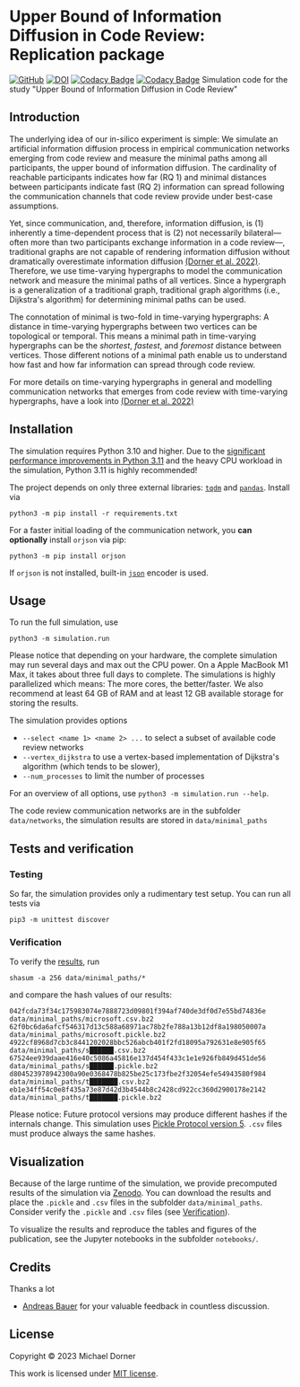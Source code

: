 # Upper Bound of Information Diffusion in Code Review: Replication package

[![GitHub](https://img.shields.io/github/license/michaeldorner/information-diffusion-boundaries-in-code-review)](./LICENSE)
[![DOI](https://zenodo.org/badge/DOI/10.5281/zenodo.7898863.svg)](https://doi.org/10.5281/zenodo.7898863)
[![Codacy Badge](https://app.codacy.com/project/badge/Grade/6c4c0956c0324e1ab08202d823681716)](https://app.codacy.com/gh/VincentHussani/information-diffusion-boundaries-in-code-review/dashboard?utm_source=gh&utm_medium=referral&utm_content=&utm_campaign=Badge_grade)
[![Codacy Badge](https://app.codacy.com/project/badge/Coverage/6c4c0956c0324e1ab08202d823681716)](https://app.codacy.com/gh/VincentHussani/information-diffusion-boundaries-in-code-review/dashboard?utm_source=gh&utm_medium=referral&utm_content=&utm_campaign=Badge_coverage)
Simulation code for the study "Upper Bound of Information Diffusion in Code Review"

## Introduction

The underlying idea of our in-silico experiment is simple: We simulate an artificial information diffusion process in empirical communication networks emerging from code review and measure the minimal paths among all participants, the upper bound of information diffusion. The cardinality of reachable participants indicates how far (RQ 1) and minimal distances between participants indicate fast (RQ 2) information can spread following the communication channels that code review provide under best-case assumptions.

Yet, since communication, and, therefore, information diffusion, is (1) inherently a time-dependent process that is (2) not necessarily bilateral—often more than two participants exchange information in a code review—, traditional graphs are not capable of rendering information diffusion without dramatically overestimate information diffusion [(Dorner et al. 2022)](https://dl.acm.org/doi/abs/10.1145/3544902.3546254). Therefore, we use time-varying hypergraphs to model the communication network and measure the minimal paths of all vertices. Since a hypergraph is a generalization of a traditional graph, traditional graph algorithms (i.e., Dijkstra's algorithm) for determining minimal paths can be used.

The connotation of minimal is two-fold in time-varying hypergraphs: A distance in time-varying hypergraphs between two vertices can be topological or temporal. This means a minimal path in time-varying hypergraphs can be the _shortest_, _fastest_, and _foremost_ distance between vertices. Those different notions of a minimal path enable us to understand how fast and how far information can spread through code review.

For more details on time-varying hypergraphs in general and modelling communication networks that emerges from code review with time-varying hypergraphs, have a look into [(Dorner et al. 2022)](https://dl.acm.org/doi/abs/10.1145/3544902.3546254)

## Installation

The simulation requires Python 3.10 and higher. Due to the [significant performance improvements in Python 3.11](https://docs.python.org/3/whatsnew/3.11.html#whatsnew311-faster-cpython) and the heavy CPU workload in the simulation, Python 3.11 is highly recommended! 

The project depends on only three external libraries: [`tqdm`](https://github.com/tqdm/tqdm) and [`pandas`](https://pandas.pydata.org). Install via

```
python3 -m pip install -r requirements.txt
```

For a faster initial loading of the communication network, you **can optionally** install `orjson` via pip:

```
python3 -m pip install orjson
```

If `orjson` is not installed, built-in [`json`](https://docs.python.org/3/library/json.html) encoder is used.

## Usage

To run the full simulation, use

```
python3 -m simulation.run
```

Please notice that depending on your hardware, the complete simulation may run several days and max out the CPU power. On a Apple MacBook M1 Max, it takes about three full days to complete. The simulations is highly parallelized which means: The more cores, the better/faster. We also recommend at least 64 GB of RAM and at least 12 GB available storage for storing the results.

The simulation provides options

- `--select <name 1> <name 2> ...` to select a subset of available code review networks
- `--vertex_dijkstra` to use a vertex-based implementation of Dijkstra's algorithm (which tends to be slower),
- `--num_processes` to limit the number of processes

For an overview of all options, use `python3 -m simulation.run --help`.

The code review communication networks are in the subfolder `data/networks`, the simulation results are stored in `data/minimal_paths`

## Tests and verification

### Testing

So far, the simulation provides only a rudimentary test setup. You can run all tests via

```
pip3 -m unittest discover
```

### Verification

To verify the [results](https://doi.org/10.5281/zenodo.7898863), run

```
shasum -a 256 data/minimal_paths/*                      
```

and compare the hash values of our results:

```
042fcda73f34c175983074e7888723d09801f394af740de3df0d7e55bd74836e  data/minimal_paths/microsoft.csv.bz2
62f0bc6da6afcf546317d13c588a68971ac78b2fe788a13b12df8a198050007a  data/minimal_paths/microsoft.pickle.bz2
4922cf8968d7cb3c8441202028bbc526abcb401f2fd18095a792631e8e905f65  data/minimal_paths/s██████.csv.bz2
67524ee939daae416e40c5086a45816e137d454f433c1e1e926fb849d451de56  data/minimal_paths/s██████.pickle.bz2
d804523978942300a90e0368478b825be25c173fbe2f32054efe54943580f984  data/minimal_paths/t███████.csv.bz2
eb1e34ff54c0e8f435a73e87d42d3b4544b8c2428cd922cc360d2900178e2142  data/minimal_paths/t███████.pickle.bz2
```

Please notice: Future protocol versions may produce different hashes if the internals change. This simulation uses [Pickle Protocol version 5](https://peps.python.org/pep-0574/). `.csv` files must produce always the same hashes.

## Visualization

Because of the large runtime of the simulation, we provide precomputed results of the simulation via [Zenodo](https://doi.org/10.5281/zenodo.7898863). You can download the results and place the `.pickle` and `.csv` files in the subfolder `data/minimal_paths`. Consider verify the `.pickle` and `.csv` files (see [Verification](#verification)).

To visualize the results and reproduce the tables and figures of the publication, see the Jupyter notebooks in the subfolder `notebooks/`.

## Credits

Thanks a lot

- [Andreas Bauer](https://github.com/andreas-bauer) for your valuable feedback in countless discussion.

## License

Copyright © 2023 Michael Dorner

This work is licensed under [MIT license](LICENSE).
